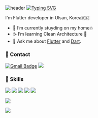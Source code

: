 ![header](https://capsule-render.vercel.app/api?type=waving&color=6994CDEE&text=&animation=twinkling&height=80)
[![Typing SVG](https://readme-typing-svg.demolab.com?font=Alkatra&weight=500&size=45&duration=3500&pause=3&color=6994CDEE&center=false&vCenter=false&multiline=true&repeat=true&width=1000&height=100&lines=Welcome+to+young's+GitHub!👋)](https://git.io/typing-svg)
 
<div align="left">

 
  

I'm Flutter developer in Ulsan, Korea🇰🇷

- 🔭 I’m currently stuyding on my home🔥
- ☕ I’m learning Clean Architecture 💪
- 💬 Ask me about [Flutter](https://flutter.dev) and [Dart](https://dart.dev).

### 📮 Contact 

[![Gmail Badge](https://img.shields.io/badge/Gmail-D14836?style=flat-square&logo=gmail&logoColor=white)](mailto:sosscvs@gmail.com) <a href="https://velog.io/@thdgk1245"><img src="https://img.shields.io/badge/Velog-3DDC84?style=flat-square&logo=Blogger&logoColor=white"/></a>


### 🌈 Skills


<img src="https://img.shields.io/badge/Flutter-02569B?style=flat-square&logo=Flutter&logoColor=white"/> <img src="https://img.shields.io/badge/Dart-0175C2?style=flat-square&logo=Dart&logoColor=white"/>  <img src="https://img.shields.io/badge/Swift-F05138?style=flat-square&logo=Swift&logoColor=white"/> <img src="https://img.shields.io/badge/iOS-000000?style=flat-square&logo=iOS&logoColor=white"/> <img src="https://img.shields.io/badge/Android-3DDC84?style=flat-square&logo=Android&logoColor=white"/>

![](https://github-readme-stats.vercel.app/api?username=songhayeong&show_icons=true&theme=dracula?count_private=true) 

![](https://github-readme-stats.vercel.app/api/top-langs/?username=songhayeong&theme=radical&hide=css) 
